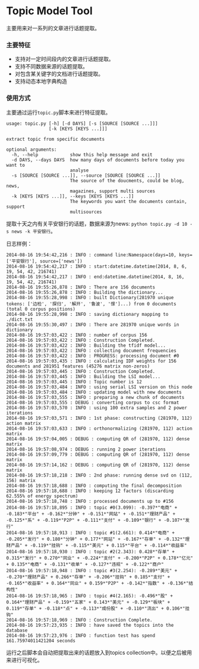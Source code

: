 # Topic Model Tool

主要用来对一系列的文章进行话题提取。

### 主要特征
* 支持对一定时间段内的文章进行话题提取。
* 支持不同数据来源的话题提取。
* 对包含某关键字的文档进行话题提取。
* 支持动态本地字典构造

### 使用方式
主要通过运行`topic.py`脚本来进行特征提取。

    usage: topic.py [-h] [-d DAYS] [-s [SOURCE [SOURCE ...]]]
                    [-k [KEYS [KEYS ...]]]
    
    extract topic from specific documents
    
    optional arguments:
      -h, --help            show this help message and exit
      -d DAYS, --days DAYS  how many days of documents before today you want to
                            analyse
      -s [SOURCE [SOURCE ...]], --source [SOURCE [SOURCE ...]]
                            The source of the doucments, could be blog, news,
                            magazines, support multi sources
      -k [KEYS [KEYS ...]], --keys [KEYS [KEYS ...]]
                            The keywords you want the documents contain, support
                            multisources
    

提取十天之内有关平安银行的话题，数据来源为news: `python topic.py -d 10 -s news -k 平安银行`。

日志样例：

    2014-08-16 19:54:42,216 : INFO : command line:Namespace(days=10, keys=['平安银行'], source=['news'])
    2014-08-16 19:54:42,217 : INFO : start:datetime.datetime(2014, 8, 6, 19, 54, 42, 216741)
    2014-08-16 19:54:42,217 : INFO : end:datetime.datetime(2014, 8, 16, 19, 54, 42, 216741)
    2014-08-16 19:55:26,878 : INFO : There are 156 documents
    2014-08-16 19:55:26,878 : INFO : Building the dictionary...
    2014-08-16 19:55:28,998 : INFO : built Dictionary(281970 unique tokens: ['边检', '探归', '解开', '鲁波', '憬']...) from 0 documents (total 0 corpus positions)
    2014-08-16 19:55:28,998 : INFO : saving dictionary mapping to ./dict.txt
    2014-08-16 19:55:30,497 : INFO : There are 281970 unique words in dictionary
    2014-08-16 19:57:03,422 : INFO : number of corpus 156
    2014-08-16 19:57:03,422 : INFO : Construction Completed.
    2014-08-16 19:57:03,422 : INFO : Building the tfidf model...
    2014-08-16 19:57:03,422 : INFO : collecting document frequencies
    2014-08-16 19:57:03,422 : INFO : PROGRESS: processing document #0
    2014-08-16 19:57:03,435 : INFO : calculating IDF weights for 156 documents and 281951 features (45276 matrix non-zeros)
    2014-08-16 19:57:03,445 : INFO : Construction Completed.
    2014-08-16 19:57:03,445 : INFO : Building the LSI model...
    2014-08-16 19:57:03,445 : INFO : Topic number is 12
    2014-08-16 19:57:03,484 : INFO : using serial LSI version on this node
    2014-08-16 19:57:03,484 : INFO : updating model with new documents
    2014-08-16 19:57:03,555 : INFO : preparing a new chunk of documents
    2014-08-16 19:57:03,555 : DEBUG : converting corpus to csc format
    2014-08-16 19:57:03,570 : INFO : using 100 extra samples and 2 power iterations
    2014-08-16 19:57:03,571 : INFO : 1st phase: constructing (281970, 112) action matrix
    2014-08-16 19:57:03,633 : INFO : orthonormalizing (281970, 112) action matrix
    2014-08-16 19:57:04,005 : DEBUG : computing QR of (281970, 112) dense matrix
    2014-08-16 19:57:08,974 : DEBUG : running 2 power iterations
    2014-08-16 19:57:09,779 : DEBUG : computing QR of (281970, 112) dense matrix
    2014-08-16 19:57:14,162 : DEBUG : computing QR of (281970, 112) dense matrix
    2014-08-16 19:57:18,218 : INFO : 2nd phase: running dense svd on (112, 156) matrix
    2014-08-16 19:57:18,688 : INFO : computing the final decomposition
    2014-08-16 19:57:18,688 : INFO : keeping 12 factors (discarding 62.555% of energy spectrum)
    2014-08-16 19:57:18,748 : INFO : processed documents up to #156
    2014-08-16 19:57:18,895 : INFO : topic #0(3.099): -0.397*"电商" + -0.183*"平台" + -0.162*"分钟" + -0.151*"网站" + -0.151*"理财产品" + -0.125*"系" + -0.119*"P2P" + -0.111*"支付" + -0.109*"银行" + -0.107*"发行"
    2014-08-16 19:57:18,913 : INFO : topic #1(2.661): 0.414*"电商" + -0.205*"发行" + 0.180*"分钟" + 0.177*"网站" + -0.167*"存单" + -0.132*"理财产品" + -0.119*"挂钩" + -0.115*"美元" + 0.115*"平台" + -0.114*"收益率"
    2014-08-16 19:57:18,930 : INFO : topic #2(2.343): 0.428*"存单" + 0.315*"发行" + 0.270*"同业" + -0.224*"支付" + -0.200*"P2P" + 0.178*"亿元" + 0.135*"电商" + -0.131*"收单" + -0.127*"违规" + -0.122*"商户"
    2014-08-16 19:57:18,948 : INFO : topic #3(2.254): -0.289*"美元" + -0.270*"理财产品" + 0.266*"存单" + -0.206*"挂钩" + 0.185*"支付" + -0.165*"收益率" + 0.164*"同业" + 0.159*"P2P" + -0.142*"指数" + -0.136*"结构性"
    2014-08-16 19:57:18,965 : INFO : topic #4(2.165): -0.496*"股" + 0.164*"理财产品" + -0.159*"五家" + 0.143*"美元" + -0.129*"板块" + 0.119*"存单" + -0.118*"点" + -0.113*"成份股" + -0.110*"流出" + 0.106*"挂钩"
    2014-08-16 19:57:18,969 : INFO : Construction Complete.
    2014-08-16 19:57:23,935 : INFO : have saved the topics into the database
    2014-08-16 19:57:23,976 : INFO : function test has spend 161.75974011421204 seconds

运行之后脚本会自动把提取出来的话题放入到topics collection中。以便之后被用来进行可视化。
